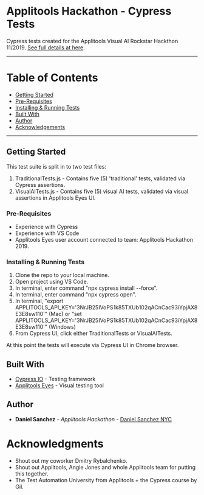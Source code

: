 # Applitools Hackathon - Cypress Tests 

Cypress tests created for the Applitools Visual AI Rockstar Hackthon 11/2019. [See full details at here](https://applitools.com/hackathon-instructions).

***

# Table of Contents

* [Getting Started](#getting-started)
* [Pre-Requisites](#pre-req)
* [Installing & Running Tests](#install)
* [Built With](#built)
* [Author](#author)
* [Acknowledgements](#ack)

***

## <a name="getting-started"></a>Getting Started

This test suite is split in to two test files:

1. TraditionalTests.js - Contains five (5) 'traditional' tests, validated via Cypress assertions.
2. VisualAITests.js - Contains five (5) visual AI tests, validated via visual assertions in Applitools Eyes UI. 

### <a name="pre-req"></a>Pre-Requisites

* Experience with Cypress
* Experience with VS Code
* Applitools Eyes user account connected to team: Applitools Hackathon 2019.

### <a name="install"></a>Installing & Running Tests

1. Clone the repo to your local machine.
2. Open project using VS Code.
3. In terminal, enter command "npx cypress install --force".
4. In terminal, enter command "npx cypress open".
5. In terminal, "export APPLITOOLS_API_KEY='3NrJB25IVoPS1k85TXUb102qACnCac93iYpjAX8E3E8sw110'" (Mac) or "set APPLITOOLS_API_KEY='3NrJB25IVoPS1k85TXUb102qACnCac93iYpjAX8E3E8sw110'" (Windows)
6. From Cypress UI, click either TraditionalTests or VisualAITests.

At this point the tests will execute via Cypress UI in Chrome browser. 

## <a name="built"></a>Built With

* [Cypress IO](https://www.cypress.io/) - Testing framework
* [Applitools Eyes](https://applitools.com/blog/applitools-eyes-introduction-to-automated-visual-ui-testing) - Visual testing tool 

## <a name="author"></a>Author

* **Daniel Sanchez** - *Applitools Hackathon* - [Daniel Sanchez NYC](https://github.com/dsanchezNYC)

# <a name="ack"></a>Acknowledgments

* Shout out my coworker Dmitry Rybalchenko.
* Shout out Applitools, Angie Jones and whole Applitools team for putting this together.
* The Test Automation University from Applitools + the Cypress course by Gil. 